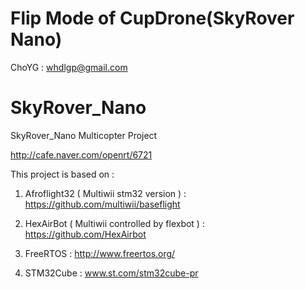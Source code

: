 Flip Mode of CupDrone(SkyRover Nano)
====================================
ChoYG : whdlgp@gmail.com

SkyRover_Nano
=============

SkyRover_Nano Multicopter Project 

http://cafe.naver.com/openrt/6721


This project is based on :

1. Afroflight32 ( Multiwii stm32 version )
  : https://github.com/multiwii/baseflight

2. HexAirBot ( Multiwii controlled by flexbot )
  : https://github.com/HexAirbot

3. FreeRTOS
  : http://www.freertos.org/

4. STM32Cube
  : www.st.com/stm32cube-pr
